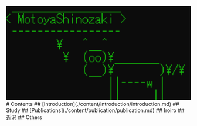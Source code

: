 <img src="./Top.png" width="600px">
# Contents
## [Introduction](./content/introduction/introduction.md)
## Study
## [Publications](./content/publication/publication.md)
## Iroiro
## 近況
## Others